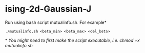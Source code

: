 ising-2d-Gaussian-J
===================

Run using bash script mutualinfo.sh. For example\*

`./mutualinfo.sh <beta_min> <beta_max> <del_beta> `

\* *You might need to first make the script executable, i.e. chmod +x mutualinfo.sh*

